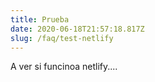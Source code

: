 ```yaml
---
title: Prueba
date: 2020-06-18T21:57:18.817Z
slug: /faq/test-netlify
---
```

A ver si funcinoa netlify....